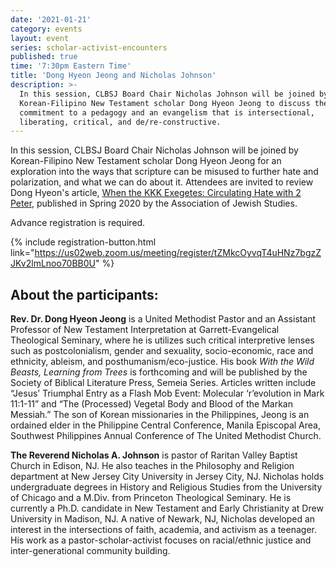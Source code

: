 ```yaml
---
date: '2021-01-21'
category: events
layout: event
series: scholar-activist-encounters
published: true
time: '7:30pm Eastern Time'
title: 'Dong Hyeon Jeong and Nicholas Johnson'
description: >-
  In this session, CLBSJ Board Chair Nicholas Johnson will be joined by
  Korean-Filipino New Testament scholar Dong Hyeon Jeong to discuss their
  commitment to a pedagogy and an evangelism that is intersectional,
  liberating, critical, and de/re-constructive.
---
```

In this session, CLBSJ Board Chair Nicholas Johnson will be joined by
Korean-Filipino New Testament scholar Dong Hyeon Jeong for an
exploration into the ways that scripture can be misused to further hate
and polarization, and what we can do about it. Attendees are invited to
review Dong Hyeon's article, [When the KKK Exegetes: Circulating Hate
with 2 Peter](https://www.associationforjewishstudies.org/publications-research/ajs-perspectives/the-hate-issue/when-the-kkk-exegetes-circulating-hate-with-2-peter), published in Spring 2020 by the Association of Jewish
Studies.

Advance registration is required.

{% include registration-button.html link="https://us02web.zoom.us/meeting/register/tZMkcOyvqT4uHNz7bgzZJKv2lmLnoo70BB0U" %}

## About the participants:

**Rev. Dr. Dong Hyeon Jeong** is a United Methodist Pastor and an Assistant
Professor of New Testament Interpretation at Garrett-Evangelical
Theological Seminary, where he is utilizes such critical interpretive
lenses such as postcolonialism, gender and sexuality, socio-economic,
race and ethnicity, ableism, and posthumanism/eco-justice. His book _With
the Wild Beasts, Learning from Trees_ is forthcoming and will be
published by the Society of Biblical Literature Press, Semeia Series.
Articles written include “Jesus’ Triumphal Entry as a Flash Mob Event:
Molecular ‘r’evolution in Mark 11:1-11” and “The (Processed) Vegetal
Body and Blood of the Markan Messiah.” The son of Korean missionaries in
the Philippines, Jeong is an ordained elder in the Philippine Central
Conference, Manila Episcopal Area, Southwest Philippines Annual
Conference of The United Methodist Church.

**The Reverend Nicholas A. Johnson** is pastor of Raritan Valley Baptist
Church in Edison, NJ. He also teaches in the Philosophy and Religion
department at New Jersey City University in Jersey City, NJ. Nicholas
holds undergraduate degrees in History and Religious Studies from the
University of Chicago and a M.Div. from Princeton Theological Seminary.
He is currently a Ph.D. candidate in New Testament and Early
Christianity at Drew University in Madison, NJ. A native of Newark, NJ,
Nicholas developed an interest in the intersections of faith, academia,
and activism as a teenager. His work as a pastor-scholar-activist
focuses on racial/ethnic justice and inter-generational community building.
